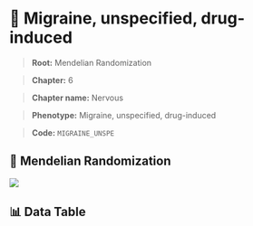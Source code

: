 # 🧪 Migraine, unspecified, drug-induced

> **Root:** Mendelian Randomization

> **Chapter:** 6  

> **Chapter name:** Nervous

> **Phenotype:** Migraine, unspecified, drug-induced  

> **Code:** `MIGRAINE_UNSPE`

## 🧬 Mendelian Randomization  

<img src="/MR/Figures/Forward/MIGRAINE_UNSPE.png"/>

## 📊 Data Table

<CsvTableMRF src="/MR_Data/Forward/MIGRAINE_UNSPE.csv"/>
